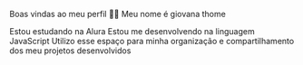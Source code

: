 Boas vindas ao meu perfil 💙💙
Meu nome é giovana thome

Estou estudando na Alura
Estou me desenvolvendo na linguagem JavaScript
Utilizo esse espaço para minha organização e compartilhamento dos meu projetos desenvolvidos

